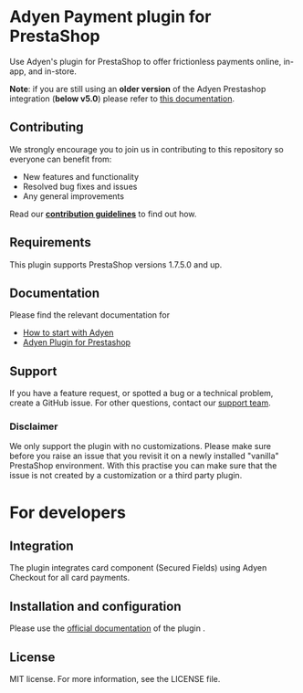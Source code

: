 # Adyen Payment plugin for PrestaShop
Use Adyen's plugin for PrestaShop to offer frictionless payments online, in-app, and in-store.

**Note**: if you are still using an **older version** of the Adyen Prestashop integration (**below v5.0**) please refer to [this documentation](https://github.com/Adyen/adyen-prestashop/wiki/Home/ab7b1ee3c889c2b1fc3395cf21f55fcfcdfac1b2).

## Contributing
We strongly encourage you to join us in contributing to this repository so everyone can benefit from:
* New features and functionality
* Resolved bug fixes and issues
* Any general improvements

Read our [**contribution guidelines**](CONTRIBUTING.md) to find out how.

## Requirements
This plugin supports PrestaShop versions 1.7.5.0 and up. 

## Documentation
Please find the relevant documentation for
- [How to start with Adyen](https://www.adyen.com/get-started)
- [Adyen Plugin for Prestashop](https://docs.adyen.com/plugins/prestashop)

## Support
If you have a feature request, or spotted a bug or a technical problem, create a GitHub issue. For other questions, contact our [support team](https://support.adyen.com/hc/en-us/requests/new?ticket_form_id=360000705420).

### Disclaimer
We only support the plugin with no customizations. 
Please make sure before you raise an issue that you revisit it on a newly installed "vanilla" PrestaShop environment. With this practise you can make sure that the issue is not created by a customization or a third party plugin.

# For developers

## Integration
The plugin integrates card component (Secured Fields) using Adyen Checkout for all card payments.

## Installation and configuration
Please use the [official documentation](https://github.com/Adyen/adyen-prestashop/wiki) of the plugin .

## License
MIT license. For more information, see the LICENSE file.
